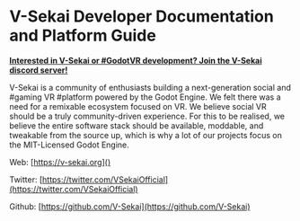 # V-Sekai Developer Documentation and Platform Guide

**[Interested in V-Sekai or #GodotVR development? Join the V-Sekai discord server!](https://discord.gg/7BQDHesck8)**

V-Sekai is a community of enthusiasts building a next-generation social and #gaming VR #platform powered by the Godot Engine. We felt there was a need for a remixable ecosystem focused on VR. We believe social VR should be a truly community-driven experience. For this to be realised, we believe the entire software stack should be available, moddable, and tweakable from the source up, which is why a lot of our projects focus on the MIT-Licensed Godot Engine.

Web: [https://v-sekai.org]()

Twitter: [https://twitter.com/VSekaiOfficial](https://twitter.com/VSekaiOfficial)

Github: [https://github.com/V-Sekai](https://github.com/V-Sekai)
